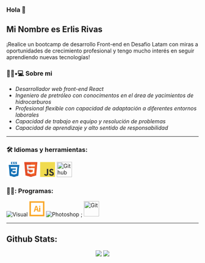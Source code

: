 ### Hola 👋
<h2> Mi Nombre es Erlis Rivas</h2>
¡Realice un bootcamp de desarrollo Front-end en Desafio Latam con miras a oportunidades de crecimiento profesional y tengo mucho interés en seguir aprendiendo nuevas tecnologías!

<h3> 👨🏻•💻 Sobre mi </h3>

- *Desarrollador web front-end React*
- *Ingeniero de pretróleo con conocimentos en el área de yacimientos de hidrocarburos*
- *Profesional flexible con capacidad de adaptación a diferentes entornos laborales*
- *Capacidad de trabajo en equipo y resolución de problemas*
- *Capacidad de aprendizaje y alto sentido de responsabilidad*


---

### :hammer_and_wrench: Idiomas y herramientas:

<div>
  <img src="https://github.com/devicons/devicon/blob/master/icons/css3/css3-plain-wordmark.svg" title="CSS3" alt="CSS" width="40" height= "40"/> 
  <img src="https://github.com/devicons/devicon/blob/master/icons/html5/html5-original.svg" title="HTML5" alt="HTML" width="40" height="40 "/> 
  <img src="https://github.com/devicons/devicon/blob/master/icons/javascript/javascript-original.svg" title="JavaScript" alt="JavaScript" width="40" height="40 "/> 
 <img src="https://www.freeiconspng.com/uploads/github-icon-1.png" title="Github" **alt="Github" width="40" height="40"/>
</div>

  ### 👩‍💻: Programas:

<div>
  <img src="https://upload.wikimedia.org/wikipedia/commons/9/9a/Visual_Studio_Code_1.35_icon.svg" title="Código de Visual Studio" alt="Visual" width="40" height="40 "/> 
  <img src="https://github.com/devicons/devicon/blob/master/icons/illustrator/illustrator-line.svg" title="Ilustrador" alt="Ilustrador" width="40" height="40 "/> 
  <img src="https://upload.wikimedia.org/wikipedia/commons/a/af/Adobe_Photoshop_CC_icon.svg" title="Photoshop" alt="Photoshop" width="40" height="40"/>  ;
  <img src="https://upload.wikimedia.org/wikipedia/commons/3/3f/Git_icon.svg" title="Git" **alt="Git" width="40" height="40"/ >
</div>


---

## Github Stats:

<p align="center">
  
  <img src="https://github-readme-stats.vercel.app/api?username=erlisrivas&hide=stars&show_icons=true&theme=dracula&line_height=32">
  <img src="https://github-readme-stats.vercel.app/api/top-langs/?username=erlisrivas&count_private=true&theme=dracula">

</p>

<br><br>












